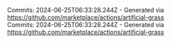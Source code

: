 Commits: 2024-06-25T06:33:28.244Z - Generated via https://github.com/marketplace/actions/artificial-grass
<br>
Commits: 2024-06-25T06:33:28.244Z - Generated via https://github.com/marketplace/actions/artificial-grass
<br>
